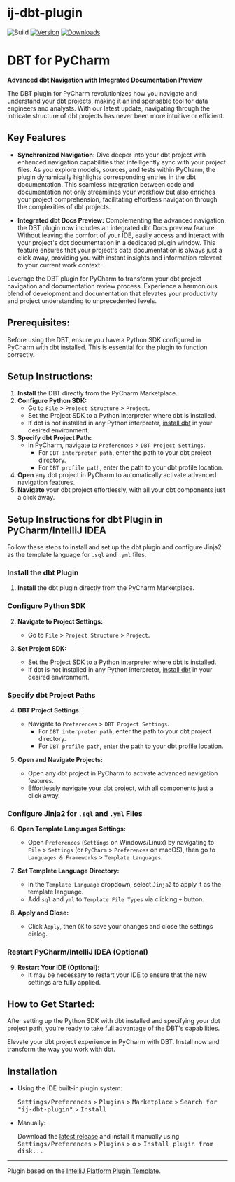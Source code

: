 # ij-dbt-plugin

![Build](https://github.com/rinchinov/ij-dbt-plugin/workflows/Build/badge.svg)
[![Version](https://img.shields.io/jetbrains/plugin/v/com.github.rinchinov.ijdbtplugin.svg)](https://plugins.jetbrains.com/plugin/com.github.rinchinov.ijdbtplugin)
[![Downloads](https://img.shields.io/jetbrains/plugin/d/com.github.rinchinov.ijdbtplugin.svg)](https://plugins.jetbrains.com/plugin/com.github.rinchinov.ijdbtplugin)

<!-- Plugin description -->
# DBT for PyCharm

**Advanced dbt Navigation with Integrated Documentation Preview**

The DBT plugin for PyCharm revolutionizes how you navigate and understand your dbt projects, making it an indispensable tool for data engineers and analysts. With our latest update, navigating through the intricate structure of dbt projects has never been more intuitive or efficient.

## Key Features

- **Synchronized Navigation:** Dive deeper into your dbt project with enhanced navigation capabilities that intelligently sync with your project files. As you explore models, sources, and tests within PyCharm, the plugin dynamically highlights corresponding entries in the dbt documentation. This seamless integration between code and documentation not only streamlines your workflow but also enriches your project comprehension, facilitating effortless navigation through the complexities of dbt projects.

- **Integrated dbt Docs Preview:** Complementing the advanced navigation, the DBT plugin now includes an integrated dbt Docs preview feature. Without leaving the comfort of your IDE, easily access and interact with your project's dbt documentation in a dedicated plugin window. This feature ensures that your project's data documentation is always just a click away, providing you with instant insights and information relevant to your current work context.

Leverage the DBT plugin for PyCharm to transform your dbt project navigation and documentation review process. Experience a harmonious blend of development and documentation that elevates your productivity and project understanding to unprecedented levels.

## Prerequisites:

Before using the DBT, ensure you have a Python SDK configured in PyCharm with dbt installed. This is essential for the plugin to function correctly.

## Setup Instructions:

1. **Install** the DBT directly from the PyCharm Marketplace.
2. **Configure Python SDK:**
    - Go to `File` > `Project Structure` > `Project`.
    - Set the Project SDK to a Python interpreter where dbt is installed.
    - If dbt is not installed in any Python interpreter, [install dbt](https://docs.getdbt.com/dbt-cli/installation) in your desired environment.
3. **Specify dbt Project Path:**
    - In PyCharm, navigate to `Preferences` > `DBT Project Settings`.
        - For `DBT interpreter path`, enter the path to your dbt project directory.
        - For `DBT profile path`, enter the path to your dbt profile location.
4. **Open** any dbt project in PyCharm to automatically activate advanced navigation features.
5. **Navigate** your dbt project effortlessly, with all your dbt components just a click away.
## Setup Instructions for dbt Plugin in PyCharm/IntelliJ IDEA

Follow these steps to install and set up the dbt plugin and configure Jinja2 as the template language for `.sql` and `.yml` files.

### Install the dbt Plugin

1. **Install** the dbt plugin directly from the PyCharm Marketplace.

### Configure Python SDK

2. **Navigate to Project Settings:**
    - Go to `File` > `Project Structure` > `Project`.

3. **Set Project SDK:**
    - Set the Project SDK to a Python interpreter where dbt is installed.
    - If dbt is not installed in any Python interpreter, [install dbt](https://docs.getdbt.com/dbt-cli/installation) in your desired environment.

### Specify dbt Project Paths

4. **DBT Project Settings:**
    - Navigate to `Preferences` > `DBT Project Settings`.
        - For `DBT interpreter path`, enter the path to your dbt project directory.
        - For `DBT profile path`, enter the path to your dbt profile location.

5. **Open and Navigate Projects:**
    - Open any dbt project in PyCharm to activate advanced navigation features.
    - Effortlessly navigate your dbt project, with all components just a click away.

### Configure Jinja2 for `.sql` and `.yml` Files

6. **Open Template Languages Settings:**
    - Open `Preferences` (`Settings` on Windows/Linux) by navigating to `File` > `Settings` (or `PyCharm` > `Preferences` on macOS), then go to `Languages & Frameworks` > `Template Languages`.

7. **Set Template Language Directory:**
    - In the `Template Language` dropdown, select `Jinja2` to apply it as the template language.
    - Add `sql` and `yml` to `Template File Types` via clicking `+` button. 

8. **Apply and Close:**
    - Click `Apply`, then `OK` to save your changes and close the settings dialog.

### Restart PyCharm/IntelliJ IDEA (Optional)

9. **Restart Your IDE (Optional):**
    - It may be necessary to restart your IDE to ensure that the new settings are fully applied.

## How to Get Started:

After setting up the Python SDK with dbt installed and specifying your dbt project path, you're ready to take full advantage of the DBT's capabilities.

Elevate your dbt project experience in PyCharm with DBT. Install now and transform the way you work with dbt.
<!-- Plugin description end -->

## Installation

- Using the IDE built-in plugin system:
  
  <kbd>Settings/Preferences</kbd> > <kbd>Plugins</kbd> > <kbd>Marketplace</kbd> > <kbd>Search for "ij-dbt-plugin"</kbd> >
  <kbd>Install</kbd>
  
- Manually:

  Download the [latest release](https://github.com/rinchinov/ij-dbt-plugin/releases/latest) and install it manually using
  <kbd>Settings/Preferences</kbd> > <kbd>Plugins</kbd> > <kbd>⚙️</kbd> > <kbd>Install plugin from disk...</kbd>


---
Plugin based on the [IntelliJ Platform Plugin Template][template].

[template]: https://github.com/JetBrains/intellij-platform-plugin-template
[docs:plugin-description]: https://plugins.jetbrains.com/docs/intellij/plugin-user-experience.html#plugin-description-and-presentation


